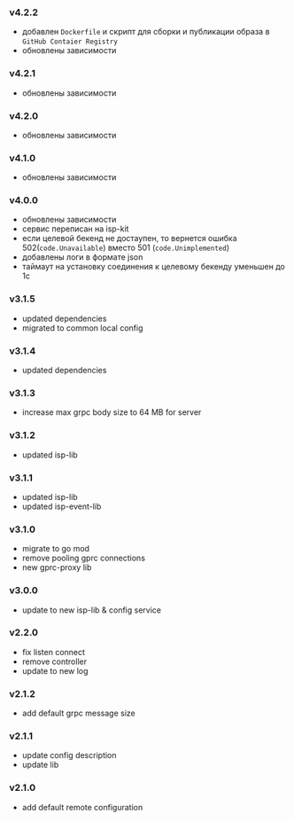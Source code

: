 ### v4.2.2
* добавлен `Dockerfile` и скрипт для сборки и публикации образа в `GitHub Contaier Registry`
* обновлены зависимости
### v4.2.1
* обновлены зависимости
### v4.2.0
* обновлены зависимости
### v4.1.0
* обновлены зависимости
### v4.0.0
* обновлены зависимости
* сервис переписан на isp-kit
* если целевой бекенд не достаупен, то вернется ошибка 502(`code.Unavailable`) вместо 501 (`code.Unimplemented`)
* добавлены логи в формате json
* таймаут на установку соединения к целевому бекенду уменьшен до 1с
### v3.1.5
* updated dependencies
* migrated to common local config
### v3.1.4
* updated dependencies
### v3.1.3
* increase max grpc body size to 64 MB for server
### v3.1.2
* updated isp-lib
### v3.1.1
* updated isp-lib
* updated isp-event-lib
### v3.1.0
* migrate to go mod
* remove pooling gprc connections
* new gprc-proxy lib
### v3.0.0
* update to new isp-lib & config service
### v2.2.0
* fix listen connect
* remove controller 
* update to new log
### v2.1.2
* add default grpc message size
### v2.1.1
* update config description
* update lib
### v2.1.0
* add default remote configuration
